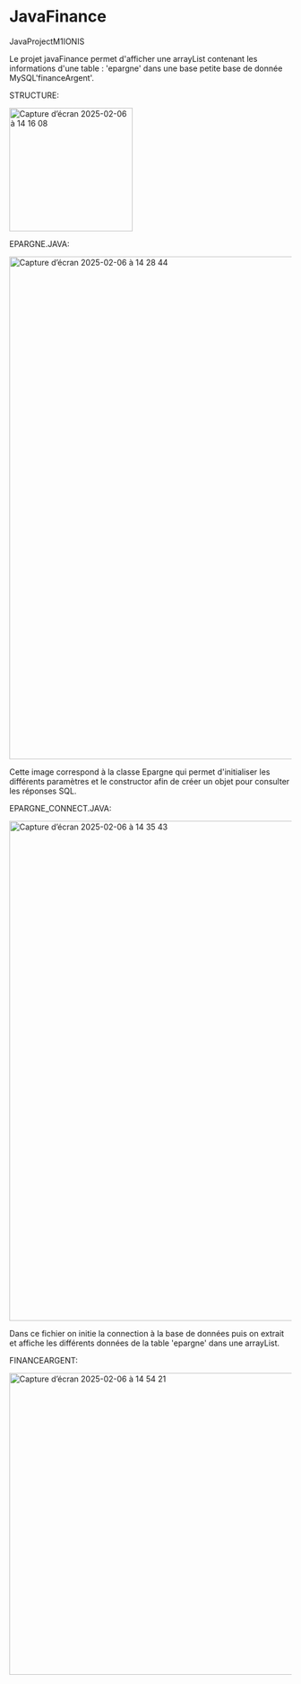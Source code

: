 # JavaFinance
JavaProjectM1IONIS

Le projet javaFinance permet d'afficher une arrayList contenant les informations d'une table : 'epargne' dans une base petite base de donnée MySQL'financeArgent'.



STRUCTURE:

<img width="220" alt="Capture d’écran 2025-02-06 à 14 16 08" src="https://github.com/user-attachments/assets/7540646c-007c-4d55-8138-e7257dca4d05" />


EPARGNE.JAVA:

<img width="896" alt="Capture d’écran 2025-02-06 à 14 28 44" src="https://github.com/user-attachments/assets/5f1c85d6-4ae3-4a8a-83bf-2eef3e0fe262" />

Cette image correspond à la classe Epargne qui permet d'initialiser les différents paramètres et le constructor afin de créer un objet pour consulter les réponses SQL.





EPARGNE_CONNECT.JAVA:

<img width="891" alt="Capture d’écran 2025-02-06 à 14 35 43" src="https://github.com/user-attachments/assets/a741c87c-9e98-461c-bb34-342ab324d75d" />

Dans ce fichier on initie la connection à la base de données puis on extrait et affiche les différents données de la table 'epargne' dans une arrayList. 




FINANCEARGENT:

<img width="538" alt="Capture d’écran 2025-02-06 à 14 54 21" src="https://github.com/user-attachments/assets/0f3144e5-aecc-4b1f-a2e6-cf7a78845ba2" />


